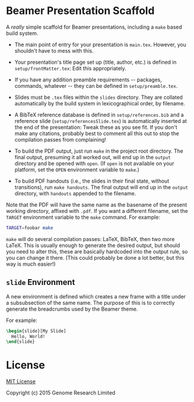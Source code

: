 # Beamer Presentation Scaffold

A *really* simple scaffold for Beamer presentations, including a `make`
based build system.

* The main point of entry for your presentation is `main.tex`. However,
  you shouldn't have to mess with this.

* Your presentation's title page set up (title, author, etc.) is defined
  in `setup/frontMatter.tex`: Edit this appropriately.

* If you have any addition preamble requirements -- packages, commands,
  whatever -- they can be defined in `setup/preamble.tex`.
  
* Slides must be `.tex` files within the `slides` directory. They are
  collated automatically by the build system in lexicographical order,
  by filename.

* A BibTeX reference database is defined in `setup/references.bib` and
  a reference slide (`setup/referencesSlide.tex`) is automatically
  inserted at the end of the presentation: Tweak these as you see fit.
  If you don't make any citations, probably best to comment all this out
  to stop the compilation passes from complaining!

* To build the PDF output, just run `make` in the project root
  directory. The final output, presuming it all worked out, will end up
  in the `output` directory and be opened with `open`. (If `open` is not
  available on your platform, set the `OPEN` environment variable to
  `make`.)

* To build PDF handouts (i.e., the slides in their final state, without
  transitions), run `make handouts`. The final output will end up in the
  `output` directory, with `handouts` appended to the filename.

Note that the PDF will have the same name as the basename of the present
working directory, affixed with `.pdf`. If you want a different
filename, set the `TARGET` environment variable to the `make` command.
For example:

```sh
TARGET=foobar make
```

`make` will do several compilation passes: LaTeX, BibTeX, then two more
LaTeX. This is usually enough to generate the desired output, but should
you need to alter this, these are basically hardcoded into the output
rule, so you can change it there. (This could probably be done a lot
better, but this way is much easier!)

## `slide` Environment

A new environment is defined which creates a new frame with a title
under a subsubsection of the same name. The purpose of this is to
correctly generate the breadcrumbs used by the Beamer theme.

For example:

```latex
\begin{slide}[My Slide]
  Hello, World!
\end{slide}
```

# License

[MIT License](LICENSE)

Copyright (c) 2015 Genome Research Limited
